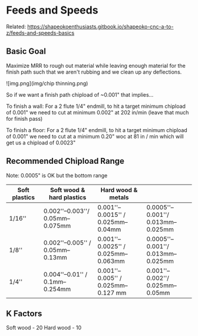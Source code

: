 # Feeds and Speeds

Related: https://shapeokoenthusiasts.gitbook.io/shapeoko-cnc-a-to-z/feeds-and-speeds-basics

## Basic Goal
Maximize MRR to rough out material while leaving enough material for the finish path such that we aren't rubbing and we clean up any
deflections.

![img.png](img/chip thinning.png)

So if we want a finish path chipload of ~0.001" that implies...

To finish a wall:
For a 2 flute 1/4" endmill, to hit a target minimum chipload of 0.001" we need to cut at minimum 0.002" at 202 in/min (leave that much for finish pass)

To finish a floor:
For a 2 flute 1/4" endmill, to hit a target minimum chipload of 0.001" we need to cut at a minimum 0.20" woc at 81 in / min which will get us a chipload of 0.0023"


## Recommended Chipload Range

Note: 0.0005" is OK but the bottom range

| Soft plastics | Soft wood & hard plastics          | Hard wood & metals                     |                                      |
|---------------|------------------------------------|----------------------------------------|--------------------------------------|
| 1/16''        | 0.002''–0.003''/<br>0.05mm–0.075mm | 0.001''–0.0015'' / <br>0.025mm–0.04mm  | 0.0005''–0.001''/<br>0.013mm–0.025mm |
| 1/8''         | 0.002''–0.005'' /<br>0.05mm–0.13mm | 0.001''–0.0025'' / <br>0.025mm–0.063mm | 0.0005''–0.001''/<br>0.013mm–0.025mm |
| 1/4''         | 0.004''–0.01'' /<br>0.1mm–0.254mm  | 0.001''–0.005'' /<br>0.025mm–0.127 mm  | 0.001''–0.002''/<br>0.025mm–0.05mm   |

## K Factors
Soft wood - 20
Hard wood - 10

